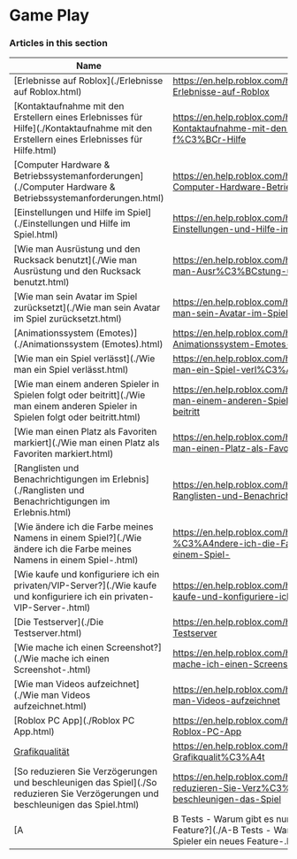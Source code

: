 # Game Play  
### Articles in this section
Name|URL
-|-
[Erlebnisse auf Roblox](./Erlebnisse auf Roblox.html) |https://en.help.roblox.com/hc/de/articles/115004734603-Erlebnisse-auf-Roblox
[Kontaktaufnahme mit den Erstellern eines Erlebnisses für Hilfe](./Kontaktaufnahme mit den Erstellern eines Erlebnisses für Hilfe.html) |https://en.help.roblox.com/hc/de/articles/6566665691924-Kontaktaufnahme-mit-den-Erstellern-eines-Erlebnisses-f%C3%BCr-Hilfe
[Computer Hardware & Betriebssystemanforderungen](./Computer Hardware & Betriebssystemanforderungen.html) |https://en.help.roblox.com/hc/de/articles/203312800-Computer-Hardware-Betriebssystemanforderungen
[Einstellungen und Hilfe im Spiel](./Einstellungen und Hilfe im Spiel.html) |https://en.help.roblox.com/hc/de/articles/203314230-Einstellungen-und-Hilfe-im-Spiel
[Wie man Ausrüstung und den Rucksack benutzt](./Wie man Ausrüstung und den Rucksack benutzt.html) |https://en.help.roblox.com/hc/de/articles/203314280-Wie-man-Ausr%C3%BCstung-und-den-Rucksack-benutzt
[Wie man sein Avatar im Spiel zurücksetzt](./Wie man sein Avatar im Spiel zurücksetzt.html) |https://en.help.roblox.com/hc/de/articles/203314290-Wie-man-sein-Avatar-im-Spiel-zur%C3%BCcksetzt
[Animationssystem (Emotes)](./Animationssystem (Emotes).html) |https://en.help.roblox.com/hc/de/articles/203314300-Animationssystem-Emotes-
[Wie man ein Spiel verlässt](./Wie man ein Spiel verlässt.html) |https://en.help.roblox.com/hc/de/articles/203314240-Wie-man-ein-Spiel-verl%C3%A4sst
[Wie man einem anderen Spieler in Spielen folgt oder beitritt](./Wie man einem anderen Spieler in Spielen folgt oder beitritt.html) |https://en.help.roblox.com/hc/de/articles/203314220-Wie-man-einem-anderen-Spieler-in-Spielen-folgt-oder-beitritt
[Wie man einen Platz als Favoriten markiert](./Wie man einen Platz als Favoriten markiert.html) |https://en.help.roblox.com/hc/de/articles/203313670-Wie-man-einen-Platz-als-Favoriten-markiert
[Ranglisten und Benachrichtigungen im Erlebnis](./Ranglisten und Benachrichtigungen im Erlebnis.html) |https://en.help.roblox.com/hc/de/articles/204343250-Ranglisten-und-Benachrichtigungen-im-Erlebnis
[Wie ändere ich die Farbe meines Namens in einem Spiel?](./Wie ändere ich die Farbe meines Namens in einem Spiel-.html) |https://en.help.roblox.com/hc/de/articles/203314200-Wie-%C3%A4ndere-ich-die-Farbe-meines-Namens-in-einem-Spiel-
[Wie kaufe und konfiguriere ich ein privaten/VIP-Server?](./Wie kaufe und konfiguriere ich ein privaten-VIP-Server-.html) |https://en.help.roblox.com/hc/de/articles/205345050-Wie-kaufe-und-konfiguriere-ich-ein-privaten-VIP-Server-
[Die Testserver](./Die Testserver.html) |https://en.help.roblox.com/hc/de/articles/203314170-Die-Testserver
[Wie mache ich einen Screenshot?](./Wie mache ich einen Screenshot-.html) |https://en.help.roblox.com/hc/de/articles/203314160-Wie-mache-ich-einen-Screenshot-
[Wie man Videos aufzeichnet](./Wie man Videos aufzeichnet.html) |https://en.help.roblox.com/hc/de/articles/203314190-Wie-man-Videos-aufzeichnet
[Roblox PC App](./Roblox PC App.html) |https://en.help.roblox.com/hc/de/articles/360054053812-Roblox-PC-App
[Grafikqualität](./Grafikqualität.html) |https://en.help.roblox.com/hc/de/articles/203314310-Grafikqualit%C3%A4t
[So reduzieren Sie Verzögerungen und beschleunigen das Spiel](./So reduzieren Sie Verzögerungen und beschleunigen das Spiel.html) |https://en.help.roblox.com/hc/de/articles/203314150-So-reduzieren-Sie-Verz%C3%B6gerungen-und-beschleunigen-das-Spiel
[A|B Tests - Warum gibt es nur für bestimmte Spieler ein neues Feature?](./A-B Tests - Warum gibt es nur für bestimmte Spieler ein neues Feature-.html) |https://en.help.roblox.com/hc/de/articles/203312530-A-B-Tests-Warum-gibt-es-nur-f%C3%BCr-bestimmte-Spieler-ein-neues-Feature-